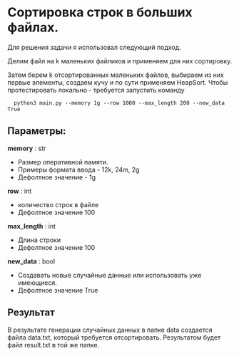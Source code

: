 # Сортировка строк в больших файлах.

Для решения задачи я использовал следующий подход. 

Делим файл на k маленьких файликов и применяем для них сортировку.

Затем берем k отсортированных маленьких файлов, выбираем из них первые элементы, создаем кучу и по сути применяем HeapSort. 
Чтобы протестировать локально - требуется запустить команду 

  ```
    python3 main.py --memory 1g --row 1000 --max_length 200 --new_data True
  ```

## Параметры:

  __memory__ : str
      
  * Размер оперативной памяти. 
  * Примеры формата ввода - 12k, 24m, 2g
  * Дефолтное значение - 1g
  
  __row__ : int 
  * количество строк в файле
  * Дефолтное значение 100
  
  __max_length__ : int
  * Длина строки
  * Дефолтное значение 100
  
  __new_data__ : bool 
  * Создавать новые случайные данные или использовать уже имеющиеся.
  * Дефолтное значение True 
  
  
## Результат
В результате генерации случайных данных в папке data создается файла data.txt, который требуется отсортировать. Результатом будет файл result.txt в той же папке.

  
  
